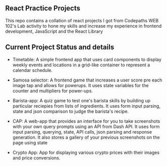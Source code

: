 ## React Practice Projects
This repo contains a collation of react projects I got from Codepaths WEB 102's Lab activity to hone my skills and increase my experience in frontend development, JavaScript and the React Library

## Current Project Status and details
- Timetable: A simple frontend app that uses card components to display weekly events and locations in a grid-like container to represent a calendar schedule.

- Samosa selector: A frontend game that increases a user score pre each image tap and allows for powerups. It uses state variables for the counter and multipliers for power-ups.

- Barista-app: A quiz game to test one's barista skills by building up particular reciepies from lists of ingredients. It uses form input parsing, state and json comparison to judge the barista's recipe.

- CAP: A web-app that provides an interface for you to take screenshots with your own query prompts using an API from Dash API. It uses form input parsing, querying, state, API calls, json parsing and response generation. It also stores a gallery of your previous screenshots on the page using state

- Crypto App: App for displaying various crypto prices with their images and price conversions.